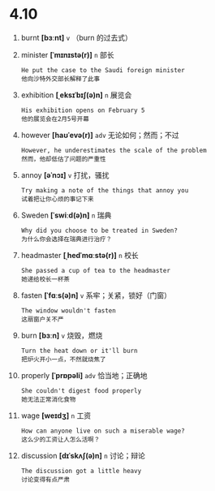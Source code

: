 # 4.10

1. burnt **[bɜːnt]** `v` （burn 的过去式）

2. minister **[ˈmɪnɪstə(r)]** `n` 部长

   ```
   He put the case to the Saudi foreign minister
   他向沙特外交部长解释了此事
   ```

3. exhibition **[ˌeksɪˈbɪʃ(ə)n]** `n` 展览会

   ```
   His exhibition opens on February 5
   他的展览会在2月5号开幕
   ```

4. however **[haʊˈevə(r)]** `adv` 无论如何；然而；不过

   ```
   However, he underestimates the scale of the problem
   然而，他却低估了问题的严重性
   ```

5. annoy **[əˈnɔɪ]** `v` 打扰，骚扰

   ```
   Try making a note of the things that annoy you
   试着把让你心烦的事记下来
   ```

6. Sweden **[ˈswiːd(ə)n]** `n` 瑞典

   ```
   Why did you choose to be treated in Sweden?
   为什么你会选择在瑞典进行治疗？
   ```

7. headmaster **[ˌhedˈmɑːstə(r)]** `n` 校长

   ```
   She passed a cup of tea to the headmaster
   她递给校长一杯茶
   ```

8. fasten **[ˈfɑːs(ə)n]** `v` 系牢；关紧，锁好（门窗）

   ```
   The window wouldn't fasten
   这扇窗户关不严
   ```

9. burn **[bɜːn]** `v` 烧毁，燃烧

   ```
   Turn the heat down or it'll burn
   把炉火开小一点，不然就烧焦了
   ```

10. properly **[ˈprɒpəli]** `adv` 恰当地；正确地

    ```
    She couldn't digest food properly
    她无法正常消化食物
    ```

11. wage **[weɪdʒ]** `n` 工资

    ```
    How can anyone live on such a miserable wage?
    这么少的工资让人怎么活啊？
    ```

12. discussion **[dɪˈskʌʃ(ə)n]** `n` 讨论；辩论
    ```
    The discussion got a little heavy
    讨论变得有点严肃
    ```
